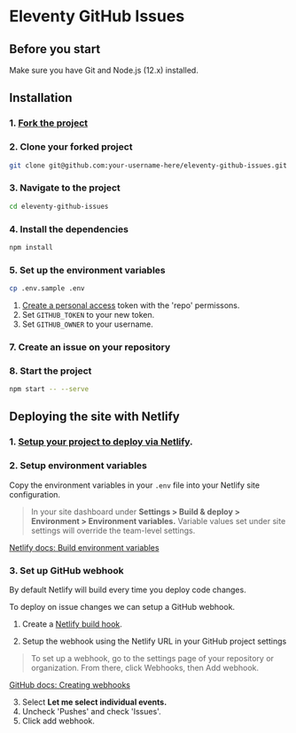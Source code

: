 # Eleventy GitHub Issues

## Before you start

Make sure you have Git and Node.js (12.x) installed.

## Installation

### 1. [Fork the project](https://docs.github.com/en/free-pro-team@latest/github/getting-started-with-github/fork-a-repo)

### 2. Clone your forked project
```bash
git clone git@github.com:your-username-here/eleventy-github-issues.git
```

### 3. Navigate to the project
```bash
cd eleventy-github-issues
```

### 4. Install the dependencies
```bash
npm install
```

### 5. Set up the environment variables
```bash
cp .env.sample .env
```

1. [Create a personal access](https://docs.github.com/en/free-pro-team@latest/github/authenticating-to-github/creating-a-personal-access-token) token with the 'repo' permissons.
2. Set `GITHUB_TOKEN` to your new token.
3. Set `GITHUB_OWNER` to your username.

### 7. Create an issue on your repository

### 8. Start the project
```bash
npm start -- --serve
```

## Deploying the site with Netlify

### 1. [Setup your project to deploy via Netlify](https://www.netlify.com/blog/2016/09/29/a-step-by-step-guide-deploying-on-netlify/).

### 2. Setup environment variables

Copy the environment variables in your `.env` file into your Netlify site configuration.

> In your site dashboard under **Settings > Build & deploy > Environment > Environment variables.** Variable values set under site settings will override the team-level settings.

[Netlify docs: Build environment variables
](https://docs.netlify.com/configure-builds/environment-variables/)

### 3. Set up GitHub webhook

By default Netlify will build every time you deploy code changes.

To deploy on issue changes we can setup a GitHub webhook.

1. Create a [Netlify build hook](https://docs.netlify.com/configure-builds/build-hooks/#parameters).

2. Setup the webhook using the Netlify URL in your GitHub project settings

> To set up a webhook, go to the settings page of your repository or organization. From there, click Webhooks, then Add webhook.


[GitHub docs: Creating webhooks
](https://docs.github.com/en/free-pro-team@latest/developers/webhooks-and-events/creating-webhooks#setting-up-a-webhook)

3. Select **Let me select individual events.**
4. Uncheck 'Pushes' and check 'Issues'.
5. Click add webhook.
